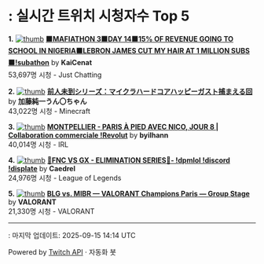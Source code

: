 # : 실시간 트위치 시청자수 Top 5

**1.** [![thumb](https://static-cdn.jtvnw.net/previews-ttv/live_user_kaicenat-320x180.jpg)](https://twitch.tv/KaiCenat)
**[🟧MAFIATHON 3🟧DAY 14🟧15% OF REVENUE GOING TO SCHOOL IN NIGERIA🟧LEBRON JAMES CUT MY HAIR AT 1 MILLION SUBS🟧!subathon](https://twitch.tv/KaiCenat)** by **KaiCenat**<br>53,697명 시청  - Just Chatting

**2.** [![thumb](https://static-cdn.jtvnw.net/previews-ttv/live_user_kato_junichi0817-320x180.jpg)](https://twitch.tv/加藤純一うん〇ちゃん)
**[前人未到シリーズ：マイクラハードコアハッピーガスト捕まえる回](https://twitch.tv/加藤純一うん〇ちゃん)** by **加藤純一うん〇ちゃん**<br>43,022명 시청  - Minecraft

**3.** [![thumb](https://static-cdn.jtvnw.net/previews-ttv/live_user_byilhann-320x180.jpg)](https://twitch.tv/byilhann)
**[MONTPELLIER - PARIS À PIED AVEC NICO, JOUR 8 | Collaboration commerciale !Revolut](https://twitch.tv/byilhann)** by **byilhann**<br>40,014명 시청  - IRL

**4.** [![thumb](https://static-cdn.jtvnw.net/previews-ttv/live_user_caedrel-320x180.jpg)](https://twitch.tv/Caedrel)
**[🔴FNC VS GX - ELIMINATION SERIES🔴-  !dpmlol !discord !displate](https://twitch.tv/Caedrel)** by **Caedrel**<br>24,976명 시청  - League of Legends

**5.** [![thumb](https://static-cdn.jtvnw.net/previews-ttv/live_user_valorant-320x180.jpg)](https://twitch.tv/VALORANT)
**[BLG vs. MIBR — VALORANT Champions Paris — Group Stage](https://twitch.tv/VALORANT)** by **VALORANT**<br>21,330명 시청  - VALORANT


---
: 마지막 업데이트: 2025-09-15 14:14 UTC

Powered by [Twitch API](https://dev.twitch.tv/docs/api/reference) · 자동화 봇